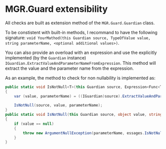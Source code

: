 MGR.Guard extensibility
===

All checks are built as extension method of the `MGR.Guard.Guardian` class.

To be constistent with built-in methods, I recommand to have the following signature: `void YourMathod(this Guardian source, TypeOfValue value, string parameterName, <optional additional values>)`.

You can also provide an overload with an expression and use the explicitly implemented (by the `Guardian` instance) `IGuardian.ExtractValueAndParameterNameFromExpression`. This method will extract the value and the parameter name from the expression.

As an example, the method to check for non nullability is implemented as:
```c#
public static void IsNotNull<T>(this Guardian source, Expression<Func<T>> expression)
{
    var (value, parameterName) = ((IGuardian)source).ExtractValueAndParameterNameFromExpression(expression);
    
    IsNotNull(source, value, parameterName);
}
public static void IsNotNull(this Guardian source, object value, string parameterName)
{
    if (value == null)
    {
        throw new ArgumentNullException(parameterName, essages.IsNotNullMessage);
    }
}
```